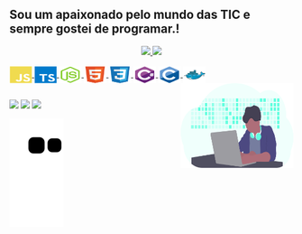 ## Sou um apaixonado pelo mundo das TIC e sempre gostei de programar.!
<div align="center">
  <a href="https://github.com/Cori-YS">

  <img height="150em" src="https://github-readme-stats.vercel.app/api?username=Cori-YS&show_icons=true&theme=dracula&include_all_commits=true&count_private=true"/>
  <img height="150em" src="https://github-readme-stats.vercel.app/api/top-langs/?username=Cori-YS&layout=compact&langs_count=7&theme=dracula"/>

</div>
<div style="display: inline_block"><br>
  <img align="center" alt="Rick-Js" height="30" width="40" src="https://raw.githubusercontent.com/devicons/devicon/master/icons/javascript/javascript-plain.svg">
  <img align="center" alt="Rick-Ts" height="30" width="40" src="https://raw.githubusercontent.com/devicons/devicon/master/icons/typescript/typescript-plain.svg">
  <img align="center" alt="Rick-node" height="30" width="40" src="https://raw.githubusercontent.com/devicons/devicon/master/icons/nodejs/nodejs-original.svg">
  <img align="center" alt="Rick-HTML" height="30" width="40" src="https://raw.githubusercontent.com/devicons/devicon/master/icons/html5/html5-original.svg">
  <img align="center" alt="Rick-CSS" height="30" width="40" src="https://raw.githubusercontent.com/devicons/devicon/master/icons/css3/css3-original.svg">
  <img align="center" alt="Rick-Csharp" height="30" width="40" src="https://raw.githubusercontent.com/devicons/devicon/master/icons/csharp/csharp-original.svg">
  <img align="center" alt="Rick-C" height="30" width="40" src="https://raw.githubusercontent.com/devicons/devicon/master/icons/c/c-original.svg">
  <img align="center" alt="Rick-Docker" height="30" width="40" src="https://raw.githubusercontent.com/devicons/devicon/master/icons/docker/docker-original.svg">

  <img align="right" src="https://github.com/AlienDev66/AlienDev66/blob/master/undraw_developer_activity_bv83.svg" alt="Illustration of StarCoder" width=200px height=150px/>

</div>

  ##

<div>

  <a href="https://www.instagram.com/cori_ys/" target="_blank"><img src="https://img.shields.io/badge/-Instagram-%23E4405F?style=for-the-badge&logo=instagram&logoColor=white" target="_blank"></a>
  <a href = "mailto:kilaldino@gmail.com"><img src="https://img.shields.io/badge/-Gmail-%23333?style=for-the-badge&logo=gmail&logoColor=white" target="_blank"></a>
  <a href="https://www.linkedin.com/in/ism%C3%A9lio-cori-a538aa21a/" target="_blank"><img src="https://img.shields.io/badge/-LinkedIn-%230077B5?style=for-the-badge&logo=linkedin&logoColor=white" target="_blank"></a>




  ![Snake animation](https://github.com/rafaballerini/rafaballerini/blob/output/github-contribution-grid-snake.svg)

</div>
